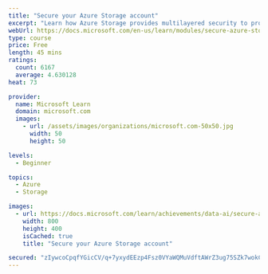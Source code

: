 ```yaml
---
title: "Secure your Azure Storage account"
excerpt: "Learn how Azure Storage provides multilayered security to protect your data. Find out how to use access keys, to secure networks, and to use Advanced Threat Protection to proactively monitor your system."
webUrl: https://docs.microsoft.com/en-us/learn/modules/secure-azure-storage-account/
type: course
price: Free
length: 45 mins
ratings:
  count: 6167
  average: 4.630128
heat: 73

provider:
  name: Microsoft Learn
  domain: microsoft.com
  images:
    - url: /assets/images/organizations/microsoft.com-50x50.jpg
      width: 50
      height: 50

levels:
  - Beginner

topics:
  - Azure
  - Storage

images:
  - url: https://docs.microsoft.com/learn/achievements/data-ai/secure-azure-storage-account-badge-social.png
    width: 800
    height: 400
    isCached: true
    title: "Secure your Azure Storage account"

secured: "zIywcoCpqfYGicCV/q+7yxydEEzp4Fsz0VYaWQMuVdftAWrZ3ug75SZk7wokCAvWYORNaapzWrJgkHhChSMUMdyfFC/MB33w/lVSPHJooD0bpF+vKqQ4bpYZefBQdIC4BgOzjbz4D0siXIrFn1sLU1B/5wMAHQaVME6bNi36NqA9bad9AAT/0FMgrE7MAXpgYnwNN9OE/ag5NHQ4zaB/yW6AZTV+o079cNkg+iX60cp5oRseevqQbo1su/UTiE8OlqdvmUZreTiJevkXRGcdEl/9pTLvuhEEqq5ekbVF+MOduTTdRCd21UUae4CkCQs8eEGtwzqbtdzWz3x/wXG08InlsNZSPGaZxrWtT4bcjN3Ey+UsUHde5rlhduJ1nIdXjQJasVDcANjTyEerwNHFZQ==;VaHcYmfqSvOg2dNxqGJHXw=="
---
```



